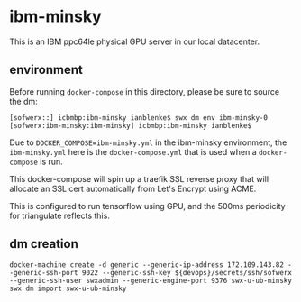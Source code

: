 # ibm-minsky

This is an IBM ppc64le physical GPU server in our local datacenter.

## environment

Before running `docker-compose` in this directory, please be sure to source the dm:

    [sofwerx::] icbmbp:ibm-minsky ianblenke$ swx dm env ibm-minsky-0
    [sofwerx:ibm-minsky:ibm-minsky] icbmbp:ibm-minsky ianblenke$

Due to `DOCKER_COMPOSE=ibm-minsky.yml` in the ibm-minsky environment, the `ibm-minsky.yml` here is the `docker-compose.yml` that is used when a `docker-compose` is run.

This docker-compose will spin up a traefik SSL reverse proxy that will allocate an SSL cert automatically from Let's Encrypt using ACME.

This is configured to run tensorflow using GPU, and the 500ms periodicity for triangulate reflects this.

## dm creation

    docker-machine create -d generic --generic-ip-address 172.109.143.82 --generic-ssh-port 9022 --generic-ssh-key ${devops}/secrets/ssh/sofwerx --generic-ssh-user swxadmin --generic-engine-port 9376 swx-u-ub-minsky
    swx dm import swx-u-ub-minsky

